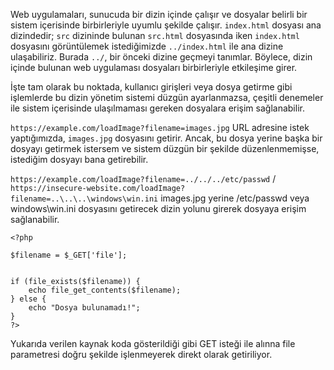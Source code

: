 Web uygulamaları, sunucuda bir dizin içinde çalışır ve dosyalar belirli bir sistem içerisinde birbirleriyle uyumlu şekilde çalışır. `index.html` dosyası ana dizindedir; `src` dizininde bulunan `src.html` dosyasında iken `index.html` dosyasını görüntülemek istediğimizde   `../index.html` ile ana dizine ulaşabiliriz. Burada `../`, bir önceki dizine geçmeyi tanımlar. Böylece, dizin içinde bulunan web uygulaması dosyaları birbirleriyle etkileşime girer.


İşte tam olarak bu noktada, kullanıcı girişleri veya dosya getirme gibi işlemlerde bu dizin yönetim sistemi düzgün ayarlanmazsa, çeşitli denemeler ile sistem içerisinde ulaşılmaması gereken dosyalara erişim sağlanabilir.


`https://example.com/loadImage?filename=images.jpg` URL adresine istek yaptığımızda, `images.jpg` dosyasını getirir. Ancak, bu dosya yerine başka bir dosyayı getirmek istersem ve sistem düzgün bir şekilde düzenlenmemişse, istediğim dosyayı bana getirebilir.

`https://example.com/loadImage?filename=../../../etc/passwd` / `https://insecure-website.com/loadImage?filename=..\..\..\windows\win.ini` images.jpg yerine /etc/passwd veya windows\win.ini dosyasını getirecek dizin yolunu girerek  dosyaya erişim  sağlanabilir. 


```
<?php

$filename = $_GET['file'];


if (file_exists($filename)) {
    echo file_get_contents($filename);
} else {
    echo "Dosya bulunamadı!";
}
?>

```

Yukarıda verilen kaynak koda gösterildiği gibi GET isteği ile alınna file parametresi doğru şekilde işlenmeyerek direkt olarak getiriliyor.

